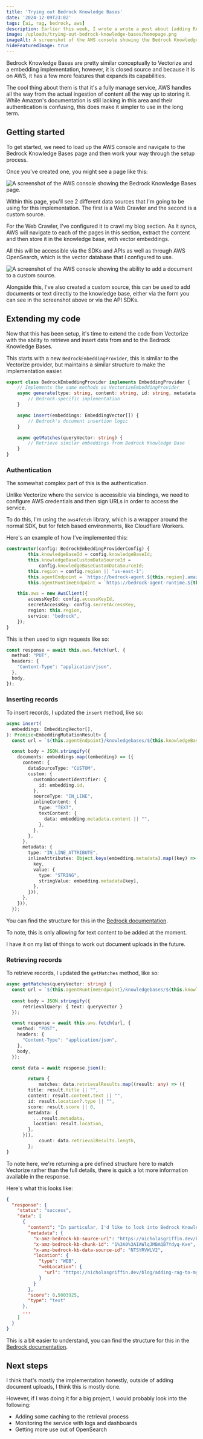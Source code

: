 ```yaml
---
title: 'Trying out Bedrock Knowledge Bases'
date: '2024-12-09T23:02'
tags: [ai, rag, bedrock, aws]
description: Earlier this week, I wrote a wrote a post about [adding RAG to my AI assistant](/blog/adding-rag-to-my-ai-assistant), at the time, I started with Cloudflare Vectorize which I had already used in the past for another project, so it wasn't super difficult. To make things a little more interesting and because I am working on a different project that uses AWS, I wanted to try out Bedrock Knowledge Bases.
image: /uploads/trying-out-bedrock-knowledge-bases/homepage.png
imageAlt: A screenshot of the AWS console showing the Bedrock Knowledge Bases page.
hideFeaturedImage: true
---
```


Bedrock Knowledge Bases are pretty similar conceptually to Vectorize and a embedding implementation, however, it is closed source and because it is on AWS, it has a few more features that expands its capabilities.

The cool thing about them is that it's a fully manage service, AWS handles all the way from the actual ingestion of content all the way up to storing it. While Amazon's documentation is still lacking in this area and their authentication is confusing, this does make it simpler to use in the long term.

## Getting started

To get started, we need to load up the AWS console and navigate to the Bedrock Knowledge Bases page and then work your way through the setup process.

Once you've created one, you might see a page like this:

![A screenshot of the AWS console showing the Bedrock Knowledge Bases page.](/uploads/trying-out-bedrock-knowledge-bases/homepage.png)

Within this page, you'll see 2 different data sources that I'm going to be using for this implementation. The first is a Web Crawler and the second is a custom source.

For the Web Crawler, I've configured it to crawl my blog section. As it syncs, AWS will navigate to each of the pages in this section, extract the content and then store it in the knowledge base, with vector embeddings.

All this will be accessible via the SDKs and APIs as well as through AWS OpenSearch, which is the vector database that I configured to use.

![A screenshot of the AWS console showing the ability to add a document to a custom source.](/uploads/trying-out-bedrock-knowledge-bases/custom-source-add.png)

Alongside this, I've also created a custom source, this can be used to add documents or text directly to the knowledge base, either via the form you can see in the screenshot above or via the API SDKs.

## Extending my code

Now that this has been setup, it's time to extend the code from Vectorize with the ability to retrieve and insert data from and to the Bedrock Knowledge Bases.

This starts with a new `BedrockEmbeddingProvider`, this is similar to the Vectorize provider, but maintains a similar structure to make the implementation easier.

```typescript
export class BedrockEmbeddingProvider implements EmbeddingProvider {
    // Implements the same methods as VectorizeEmbeddingProvider
    async generate(type: string, content: string, id: string, metadata: Record<string, any>) {
        // Bedrock-specific implementation
    }

    async insert(embeddings: EmbeddingVector[]) {
        // Bedrock's document insertion logic
    }

    async getMatches(queryVector: string) {
        // Retrieve similar embeddings from Bedrock Knowledge Base
    }
}
```

### Authentication

The somewhat complex part of this is the authentication.

Unlike Vectorize where the service is accessible via bindings, we need to configure AWS credentials and then sign URLs in order to access the service.

To do this, I'm using the `aws4fetch` library, which is a wrapper around the normal SDK, but for fetch based environments, like Cloudflare Workers.

Here's an example of how I've implemented this:

```typescript
constructor(config: BedrockEmbeddingProviderConfig) {
		this.knowledgeBaseId = config.knowledgeBaseId;
		this.knowledgeBaseCustomDataSourceId =
			config.knowledgeBaseCustomDataSourceId;
		this.region = config.region || "us-east-1";
		this.agentEndpoint = `https://bedrock-agent.${this.region}.amazonaws.com`;
		this.agentRuntimeEndpoint = `https://bedrock-agent-runtime.${this.region}.amazonaws.com`;

    this.aws = new AwsClient({
        accessKeyId: config.accessKeyId,
        secretAccessKey: config.secretAccessKey,
        region: this.region,
        service: "bedrock",
    });
}
```

This is then used to sign requests like so:

```typescript
const response = await this.aws.fetch(url, {
  method: "PUT",
  headers: {
    "Content-Type": "application/json",
  },
  body,
});
```

### Inserting records

To insert records, I updated the `insert` method, like so:

```typescript
async insert(
  embeddings: EmbeddingVector[],
): Promise<EmbeddingMutationResult> {
  const url = `${this.agentEndpoint}/knowledgebases/${this.knowledgeBaseId}/datasources/${this.knowledgeBaseCustomDataSourceId}/documents`;

  const body = JSON.stringify({
    documents: embeddings.map((embedding) => ({
      content: {
        dataSourceType: "CUSTOM",
        custom: {
          customDocumentIdentifier: {
            id: embedding.id,
          },
          sourceType: "IN_LINE",
          inlineContent: {
            type: "TEXT",
            textContent: {
              data: embedding.metadata.content || "",
            },
          },
        },
      },
      metadata: {
        type: "IN_LINE_ATTRIBUTE",
        inlineAttributes: Object.keys(embedding.metadata).map((key) => ({
          key,
          value: {
            type: "STRING",
            stringValue: embedding.metadata[key],
          },
        })),
      },
    })),
  });
```

You can find the structure for this in the [Bedrock documentation](https://docs.aws.amazon.com/bedrock/latest/APIReference/API_agent_IngestKnowledgeBaseDocuments.html).

To note, this is only allowing for text content to be added at the moment.

I have it on my list of things to work out document uploads in the future.

### Retrieving records

To retrieve records, I updated the `getMatches` method, like so:

```typescript
async getMatches(queryVector: string) {
  const url = `${this.agentRuntimeEndpoint}/knowledgebases/${this.knowledgeBaseId}/retrieve`;
  
  const body = JSON.stringify({
      retrievalQuery: { text: queryVector }
  });

  const response = await this.aws.fetch(url, {
    method: "POST",
    headers: {
      "Content-Type": "application/json",
    },
    body,
  });

  const data = await response.json();

		return {
			matches: data.retrievalResults.map((result: any) => ({
        title: result.title || "",
        content: result.content.text || "",
        id: result.location?.type || "",
        score: result.score || 0,
        metadata: {
          ...result.metadata,
          location: result.location,
        },
      })),
			count: data.retrievalResults.length,
		};
}
```

To note here, we're returning a pre defined structure here to match Vectorize rather than the full details, there is quick a lot more information available in the response.

Here's what this looks like:

```json
{
  "response": {
    "status": "success",
    "data": [
      {
        "content": "In particular, I'd like to look into Bedrock Knowledge Bases](https://aws.amazon.com/bedrock/knowledge-bases/) as this is what I'd be using in other projects, I've also heard good things about [Pinecone](https://www.pinecone.io/) and [Chroma is particularly interesting given it's open source. * Currently, we only have the ability to add notes to our knowledge base, it would be good to expand this to the blog posts and other content from this website. * It would also be good to be able to use document attachments and I'd like to look into gathering information from links sent in a chat, but this will be quite a bit of work. * The assistant could do with some restructuring now that it is a little more complex.",
        "metadata": {
          "x-amz-bedrock-kb-source-uri": "https://nicholasgriffin.dev/blog/adding-rag-to-my-ai-assistant",
          "x-amz-bedrock-kb-chunk-id": "1%3A0%3AIAWlqJMBAQB7Ydyq-Kxe",
          "x-amz-bedrock-kb-data-source-id": "NTSYRVWLV2",
          "location": {
            "type": "WEB",
            "webLocation": {
              "url": "https://nicholasgriffin.dev/blog/adding-rag-to-my-ai-assistant"
            }
          }
        },
        "score": 0.5003925,
        "type": "text"
      },
      ...
    ]
  }
}
```

This is a bit easier to understand, you can find the structure for this in the [Bedrock documentation](https://docs.aws.amazon.com/bedrock/latest/APIReference/API_agent-runtime_Retrieve.html).

## Next steps

I think that's mostly the implementation honestly, outside of adding document uploads, I think this is mostly done.

However, if I was doing it for a big project, I would probably look into the following:

- Adding some caching to the retrieval process
- Monitoring the service with logs and dashboards
- Getting more use out of OpenSearch
